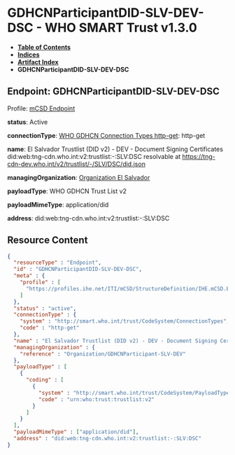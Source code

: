 # GDHCNParticipantDID-SLV-DEV-DSC - WHO SMART Trust v1.3.0

* [**Table of Contents**](toc.md)
* [**Indices**](indices.md)
* [**Artifact Index**](artifacts.md)
* **GDHCNParticipantDID-SLV-DEV-DSC**

## Endpoint: GDHCNParticipantDID-SLV-DEV-DSC

Profile: [mCSD Endpoint](https://profiles.ihe.net/ITI/mCSD/4.0.0/StructureDefinition-IHE.mCSD.Endpoint.html)

**status**: Active

**connectionType**: [WHO GDHCN Connection Types http-get](CodeSystem-ConnectionTypes.md#ConnectionTypes-http-get): http-get

**name**: El Salvador Trustlist (DID v2) - DEV - Document Signing Certificates did:web:tng-cdn.who.int:v2:trustlist:-:SLV:DSC resolvable at https://tng-cdn-dev.who.int/v2/trustlist/-/SLV/DSC/did.json

**managingOrganization**: [Organization El Salvador](Organization-GDHCNParticipant-SLV-DEV.md)

**payloadType**: WHO GDHCN Trust List v2

**payloadMimeType**: application/did

**address**: did:web:tng-cdn.who.int:v2:trustlist:-:SLV:DSC



## Resource Content

```json
{
  "resourceType" : "Endpoint",
  "id" : "GDHCNParticipantDID-SLV-DEV-DSC",
  "meta" : {
    "profile" : [
      "https://profiles.ihe.net/ITI/mCSD/StructureDefinition/IHE.mCSD.Endpoint"
    ]
  },
  "status" : "active",
  "connectionType" : {
    "system" : "http://smart.who.int/trust/CodeSystem/ConnectionTypes",
    "code" : "http-get"
  },
  "name" : "El Salvador Trustlist (DID v2) - DEV - Document Signing Certificates\ndid:web:tng-cdn.who.int:v2:trustlist:-:SLV:DSC\nresolvable at https://tng-cdn-dev.who.int/v2/trustlist/-/SLV/DSC/did.json",
  "managingOrganization" : {
    "reference" : "Organization/GDHCNParticipant-SLV-DEV"
  },
  "payloadType" : [
    {
      "coding" : [
        {
          "system" : "http://smart.who.int/trust/CodeSystem/PayloadTypes",
          "code" : "urn:who:trust:trustlist:v2"
        }
      ]
    }
  ],
  "payloadMimeType" : ["application/did"],
  "address" : "did:web:tng-cdn.who.int:v2:trustlist:-:SLV:DSC"
}

```
